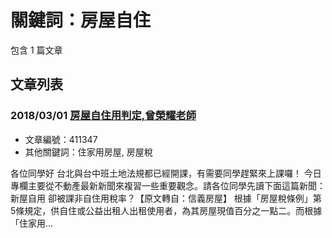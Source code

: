 # 關鍵詞：房屋自住

包含 1 篇文章

## 文章列表

### 2018/03/01 [房屋自住用判定,曾榮耀老師](../../articles/411347_%E6%88%BF%E5%B1%8B%E8%87%AA%E4%BD%8F%E7%94%A8%E5%88%A4%E5%AE%9A%2C%E6%9B%BE%E6%A6%AE%E8%80%80%E8%80%81%E5%B8%AB.md)
- 文章編號：411347
- 其他關鍵詞：住家用房屋, 房屋稅

各位同學好 台北與台中班土地法規都已經開課，有需要同學趕緊來上課囉！ 今日專欄主要從不動產最新新聞來複習一些重要觀念。請各位同學先讀下面這篇新聞：新屋自用 卻被課非自住用稅率？【原文轉自：信義房屋】 根據「房屋稅條例」第5條規定，供自住或公益出租人出租使用者，為其房屋現值百分之一點二。而根據「住家用...

